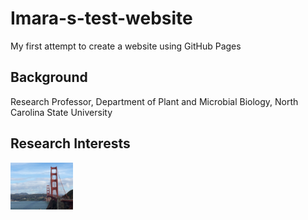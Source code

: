 # Imara-s-test-website
My first attempt to create a website using GitHub Pages
## Background
Research Professor, Department of Plant and Microbial Biology,
North Carolina State University 
## Research Interests
<!-- ![](assets/01ab7818354378e5a3f06fb8064d7c4adb122bb401.jpg) -->

<img src="assets/01ab7818354378e5a3f06fb8064d7c4adb122bb401.jpg" width="100"> 
<!-- this is a comment -->
